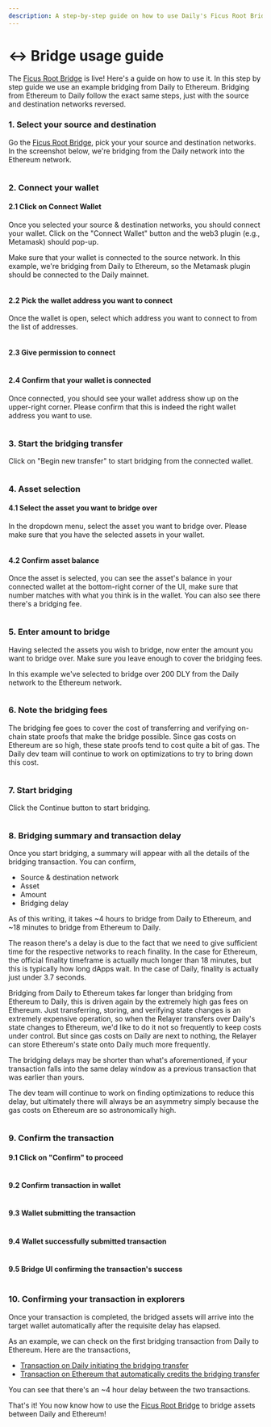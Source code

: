 ```yaml
---
description: A step-by-step guide on how to use Daily's Ficus Root Bridge.
---
```


# ↔️ Bridge usage guide

The [Ficus Root Bridge](https://bridge.dailycrypto.me/) is live! Here's a guide on how to use it. In this step by step guide we use an example bridging from Daily to Ethereum. Bridging from Ethereum to Daily follow the exact same steps, just with the source and destination networks reversed.&#x20;

### 1. Select your source and destination&#x20;

Go the [Ficus Root Bridge](https://bridge.dailycrypto.me/), pick your your source and destination networks. In the screenshot below, we're bridging from the Daily network into the Ethereum network.&#x20;

<figure><img src="../.gitbook/assets/image.png" alt=""><figcaption></figcaption></figure>

### 2. Connect your wallet&#x20;

#### 2.1 Click on Connect Wallet &#x20;

Once you selected your source & destination networks, you should connect your wallet. Click on the "Connect Wallet" button and the web3 plugin (e.g., Metamask) should pop-up.&#x20;

Make sure that your wallet is connected to the source network. In this example, we're bridging from Daily to Ethereum, so the Metamask plugin should be connected to the Daily mainnet.&#x20;

<figure><img src="../.gitbook/assets/image (1).png" alt=""><figcaption></figcaption></figure>

#### 2.2 Pick the wallet address you want to connect &#x20;

Once the wallet is open, select which address you want to connect to from the list of addresses.&#x20;

<figure><img src="../.gitbook/assets/2.2. Connect wallet - address.png" alt=""><figcaption></figcaption></figure>

#### 2.3 Give permission to connect &#x20;

<figure><img src="../.gitbook/assets/2.3. Connect wallet - confirm.png" alt=""><figcaption></figcaption></figure>



#### 2.4 Confirm that your wallet is connected

Once connected, you should see your wallet address show up on the upper-right corner. Please confirm that this is indeed the right wallet address you want to use.&#x20;

<figure><img src="../.gitbook/assets/image (2).png" alt=""><figcaption></figcaption></figure>



### 3. Start the bridging transfer

Click on "Begin new transfer" to start bridging from the connected wallet.&#x20;

<figure><img src="../.gitbook/assets/image (3).png" alt=""><figcaption></figcaption></figure>

### 4. Asset selection&#x20;

#### 4.1 Select the asset you want to bridge over

In the dropdown menu, select the asset you want to bridge over. Please make sure that you have the selected assets in your wallet.&#x20;

<figure><img src="../.gitbook/assets/image (4).png" alt=""><figcaption></figcaption></figure>

#### 4.2 Confirm asset balance&#x20;

Once the asset is selected, you can see the asset's balance in your connected wallet at the bottom-right corner of the UI, make sure that number matches with what you think is in the wallet. You can also see there there's a bridging fee.&#x20;

<figure><img src="../.gitbook/assets/image (5).png" alt=""><figcaption></figcaption></figure>

### 5. Enter amount to bridge

Having selected the assets you wish to bridge, now enter the amount you want to bridge over. Make sure you leave enough to cover the bridging fees.&#x20;

In this example we've selected to bridge over 200 DLY from the Daily network to the Ethereum network.&#x20;

<figure><img src="../.gitbook/assets/image (6).png" alt=""><figcaption></figcaption></figure>

### 6. Note the bridging fees

The bridging fee goes to cover the cost of transferring and verifying on-chain state proofs that make the bridge possible. Since gas costs on Ethereum are so high, these state proofs tend to cost quite a bit of gas. The Daily dev team will continue to work on optimizations to try to bring down this cost.&#x20;

<figure><img src="../.gitbook/assets/image (7).png" alt=""><figcaption></figcaption></figure>

### 7. Start bridging &#x20;

Click the Continue button to start bridging.&#x20;

<figure><img src="../.gitbook/assets/image (8).png" alt=""><figcaption></figcaption></figure>

### 8.  Bridging summary and transaction delay&#x20;

Once you start bridging, a summary will appear with all the details of the bridging transaction. You can confirm,&#x20;

* Source & destination network
* Asset
* Amount
* Bridging delay&#x20;

As of this writing, it takes \~4 hours to bridge from Daily to Ethereum, and \~18 minutes to bridge from Ethereum to Daily.&#x20;

The reason there's a delay is due to the fact that we need to give sufficient time for the respective networks to reach finality. In the case for Ethereum, the official finality timeframe is actually much longer than 18 minutes, but this is typically how long dApps wait. In the case of Daily, finality is actually just under 3.7 seconds.&#x20;

Bridging from Daily to Ethereum takes far longer than bridging from Ethereum to Daily, this is driven again by the extremely high gas fees on Ethereum. Just transferring, storing, and verifying state changes is an extremely expensive operation, so when the Relayer transfers over Daily's state changes to Ethereum, we'd like to do it not so frequently to keep costs under control. But since gas costs on Daily are next to nothing, the Relayer can store Ethereum's state onto Daily much more frequently.&#x20;

The bridging delays may be shorter than what's aforementioned, if your transaction falls into the same delay window as a previous transaction that was earlier than yours.&#x20;

The dev team will continue to work on finding optimizations to reduce this delay, but ultimately there will always be an asymmetry simply because the gas costs on Ethereum are so astronomically high.&#x20;

<figure><img src="../.gitbook/assets/image (9).png" alt=""><figcaption></figcaption></figure>

### 9. Confirm the transaction

#### 9.1 Click on "Confirm" to proceed

<figure><img src="../.gitbook/assets/image (11).png" alt=""><figcaption></figcaption></figure>

#### 9.2 Confirm transaction in wallet

<figure><img src="../.gitbook/assets/image (12).png" alt=""><figcaption></figcaption></figure>

#### 9.3 Wallet submitting the transaction&#x20;

<figure><img src="../.gitbook/assets/9.1. Pop-up confirmation submit.png" alt=""><figcaption></figcaption></figure>

#### 9.4 Wallet successfully submitted transaction&#x20;

<figure><img src="../.gitbook/assets/9.1. Pop-up confirmation submitted.png" alt=""><figcaption></figcaption></figure>

#### 9.5 Bridge UI confirming the transaction's success&#x20;

<figure><img src="../.gitbook/assets/9.2. Pop-up confirmation - link.png" alt=""><figcaption></figcaption></figure>

### 10. Confirming your transaction in explorers&#x20;

Once your transaction is completed, the bridged assets will arrive into the target wallet automatically after the requisite delay has elapsed.&#x20;

As an example, we can check on the first bridging transaction from Daily to Ethereum. Here are the transactions,&#x20;

* [Transaction on Daily initiating the bridging transfer](https://mainnet.explorer.dailycrypto.me/tx/0x025cb96a7245d1005c5c43eaa9bdc480bfe3bd2cd1b0c2b57d33638f2cb59fb9)
* [Transaction on Ethereum that automatically credits the bridging transfer](https://etherscan.io/tx/0xe78526ad0a805849dafd0da87be1520aacc1342b56328893875d20f60c7b1a4b)&#x20;

You can see that there's an \~4 hour delay between the two transactions.&#x20;



That's it! You now know how to use the [Ficus Root Bridge](https://bridge.dailycrypto.me/) to bridge assets between Daily and Ethereum!&#x20;

